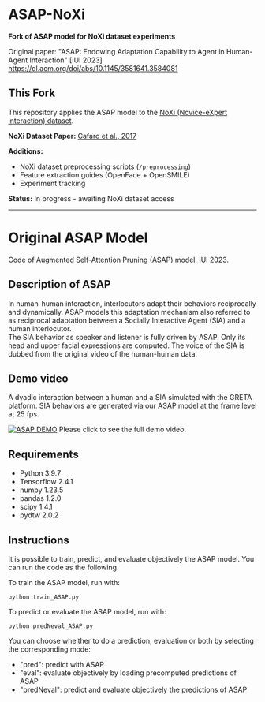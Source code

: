 # ASAP-NoXi

**Fork of ASAP model for NoXi dataset experiments**

Original paper: "ASAP: Endowing Adaptation Capability to Agent in Human-Agent Interaction" [IUI 2023]
https://dl.acm.org/doi/abs/10.1145/3581641.3584081

## This Fork

This repository applies the ASAP model to the [NoXi (Novice-eXpert interaction) dataset](https://multimediate-challenge.org/datasets/Dataset_NoXi/).

**NoXi Dataset Paper:** [Cafaro et al., 2017](https://dl.acm.org/doi/10.1145/3136755.3136780)

**Additions:**
- NoXi dataset preprocessing scripts (`/preprocessing`)
- Feature extraction guides (OpenFace + OpenSMILE)
- Experiment tracking

**Status:** In progress - awaiting NoXi dataset access

---

# Original ASAP Model

Code of Augmented Self-Attention Pruning (ASAP) model, IUI 2023.

## Description of ASAP
In human-human interaction, interlocutors adapt their behaviors reciprocally and dynamically. ASAP models this adaptation mechanism also referred to as reciprocal adaptation between a Socially Interactive Agent (SIA) and a human interlocutor.\
The SIA behavior as speaker and listener is fully driven by ASAP. Only its head and upper facial expressions are computed. The voice of the SIA is dubbed from the original video of the human-human data.

## Demo video
A dyadic interaction between a human and a SIA simulated with the GRETA platform. SIA behaviors are generated via our ASAP model at the frame level at 25 fps.

[![ASAP DEMO](https://user-images.githubusercontent.com/44306168/213715354-b1742b06-8df2-45fc-a01c-91dce49e44c6.png)](http://www.youtube.com/watch?v=feojlOrFCIg "ASAP Demo")
Please click to see the full demo video.

## Requirements
- Python 3.9.7
- Tensorflow 2.4.1
- numpy 1.23.5
- pandas 1.2.0
- scipy 1.4.1
- pydtw 2.0.2

## Instructions
It is possible to train, predict, and evaluate objectively the ASAP model. You can run the code as the following.

To train the ASAP model, run with:
```
python train_ASAP.py
```

To predict or evaluate the ASAP model, run with:
```
python predNeval_ASAP.py
```
You can choose wheither to do a prediction, evaluation or both by selecting the corresponding mode:
- "pred": predict with ASAP
- "eval": evaluate objectively by loading precomputed predictions of ASAP
- "predNeval": predict and evaluate  objectively the predictions of ASAP

